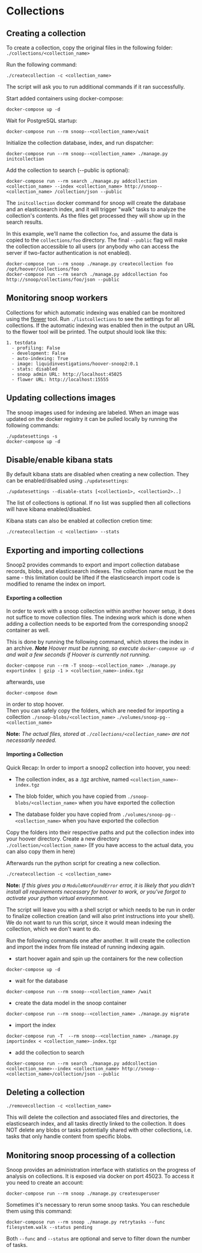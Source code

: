 # Collections


## Creating a collection

To create a collection, copy the original files in the following folder:
`./collections/<collection_name>`

Run the following command:
```shell
./createcollection -c <collection_name>
```
The script will ask you to run additional commands if it ran successfully.

Start added containers using docker-compose:
```shell
docker-compose up -d
```

Wait for PostgreSQL startup:  
```shell
docker-compose run --rm snoop--<collection_name>/wait
```

Initialize the collection database, index, and run dispatcher:
```shell
docker-compose run --rm snoop--<collection_name> ./manage.py initcollection
```

Add the collection to search (--public is optional):
```shell
docker-compose run --rm search ./manage.py addcollection <collection_name> --index <collection_name> http://snoop--<collection_name> /collection/json --public
```

The `initcollection` docker command for snoop will create the database and an elasticsearch index, and it will trigger "walk" tasks to analyze the collection's contents. As the files get processed they will show up in the search results.

In this example, we'll name the collection `foo`, and assume the data is copied
to the `collections/foo` directory. The final `--public` flag will make the
collection accessible to all users (or anybody who can access the server if
two-factor authentication is not enabled).

```shell
docker-compose run --rm snoop ./manage.py createcollection foo /opt/hoover/collections/foo
docker-compose run --rm search ./manage.py addcollection foo http://snoop/collections/foo/json --public
```

## Monitoring snoop workers
Collections for which automatic indexing was enabled can be monitored using the
[flower](https://flower.readthedocs.io/en/latest/) tool. Run `./listcollections`
to see the settings for all collections. If the automatic indexing was enabled
then in the output an URL to the flower tool will be printed. The output should
look like this:
```
1. testdata
  - profiling: False
  - development: False
  - auto-indexing: True
  - image: liquidinvestigations/hoover-snoop2:0.1
  - stats: disabled
  - snoop admin URL: http://localhost:45025
  - flower URL: http://localhost:15555
```

## Updating collections images
The snoop images used for indexing are labeled. When an image was updated on the
docker registry it can be pulled locally by running the following commands:
```shell
./updatesettings -s
docker-compose up -d
``` 

## Disable/enable kibana stats
By default kibana stats are disabled when creating a new collection. They can be
enabled/disabled using `./updatesettings`:
```./updatesettings --enable-stats [<collection1>, <collection2>..]
./updatesettings --disable-stats [<collection1>, <collection2>..]
```
The list of collections is optional. If no list was supplied then all collections
will have kibana enabled/disabled.

Kibana stats can also be enabled at collection cretion time:
```shell
./createcollection -c <collection> --stats
```

## Exporting and importing collections
Snoop2 provides commands to export and import collection database records,
blobs, and elasticsearch indexes. The collection name must be the same - this
limitation could be lifted if the elasticsearch import code is modified to
rename the index on import.


#### Exporting a collection

In order to work with a snoop collection within another hoover setup, it does not suffice to move collection files. The indexing work which is done when adding a collection needs to be exported from the corresponding snoop2 container as well.

This is done by running the following command, which stores the index in an archive.
***Note***
*Hoover must be running, so execute `docker-compose up -d` and wait a few seconds if Hoover is currently not running.*

```shell
docker-compose run --rm -T snoop--<collection_name> ./manage.py exportindex | gzip -1 > <collection_name>-index.tgz
```
afterwards, use

```shell
docker-compose down
```
in order to stop hoover.  
Then you can safely copy the folders, which are needed for importing a collection
`./snoop-blobs/<collection_name>`
`./volumes/snoop-pg--<collection_name>`

**Note:**
*The actual files, stored at `./collections/<collection_name>` are not necessarily needed.*


#### Importing a Collection

Quick Recap: In order to import a snoop2 collection into hoover, you need:

- The collection index, as a .tgz archive, named `<collection_name>-index.tgz`

- The blob folder, which you have copied from `./snoop-blobs/<collection_name>` when you have exported the collection

- The database folder you have copied from `./volumes/snoop-pg--<collection_name>` when you have exported the collection

Copy the folders into their respective paths and put the collection index into your hoover directory.
Create a new directory `./collection/<collection_name>` (If you have access to the actual data, you can also copy them in here)

Afterwards run the python script for creating a new collection.
```shell
./createcollection -c <collection_name>
```
**Note:**
*If this gives you a `ModuleNotFoundError` error, it is likely that you didn't install all requirements necessary for hoover to work, or you've forgot to activate your python virtual environment.*

The script will leave you with a shell script or which needs to be run in order to finalize collection creation (and will also print instructions into your shell). We do not want to run this script, since it would mean indexing the collection, which we don't want to do.

Run the following commands one after another. It will create the collection and import the index from file instead of running indexing again.

- start hoover again and spin up the containers for the new collection  
```shell
docker-compose up -d
```

- wait for the database  
```shell
docker-compose run --rm snoop--<collection_name> /wait
```

- create the data model in the snoop container  
```shell
docker-compose run --rm snoop--<collection_name> ./manage.py migrate
```

- import the index  
```shell
docker-compose run -T  --rm snoop--<collection_name> ./manage.py importindex < <collection_name>-index.tgz
```

- add the collection to search  
```shell
docker-compose run --rm search ./manage.py addcollection <collection_name>--index <collection_name> http://snoop--<collection_name>/collection/json --public
```



## Deleting a collection
```shell
./removecollection -c <collection_name>
```

This will delete the collection and associated files and directories, the
elasticsearch index, and all tasks directly linked to the collection. It does
NOT delete any blobs or tasks potentially shared with other collections, i.e.
tasks that only handle content from specific blobs.


## Monitoring snoop processing of a collection
Snoop provides an administration interface with statistics on the progress of
analysis on collections. It is exposed via docker on port 45023. To access it
you need to create an account:

```shell
docker-compose run --rm snoop ./manage.py createsuperuser
```

Sometimes it's necessary to rerun some snoop tasks. You can reschedule them
using this command:

```shell
docker-compose run --rm snoop ./manage.py retrytasks --func filesystem.walk --status pending
```

Both `--func` and `--status` are optional and serve to filter down the number
of tasks.
